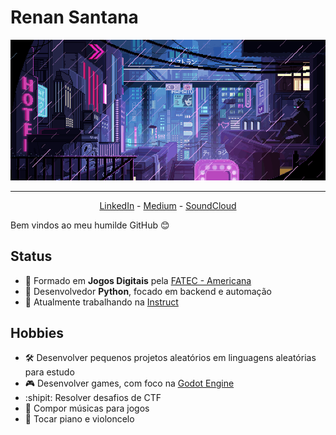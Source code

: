 # Renan Santana

![](https://github.com/Doc-McCoy/Doc-McCoy/blob/master/img/cyber.gif)

---

<p align="center">
    <a href="https://www.linkedin.com/in/renan-santana-0189b1133/">LinkedIn</a> -
    <a href="https://medium.com/@renan_santana">Medium</a> -
    <a href="https://soundcloud.com/docmccoy7">SoundCloud</a>
</p>

Bem vindos ao meu humilde GitHub :blush:

## Status

- :school: Formado em **Jogos Digitais** pela [FATEC - Americana](http://www.fatec.edu.br/)
- :snake: Desenvolvedor **Python**, focado em backend e automação
- :briefcase: Atualmente trabalhando na [Instruct](https://instruct.com.br/)

## Hobbies

- :hammer_and_wrench: Desenvolver pequenos projetos aleatórios em linguagens aleatórias para estudo
- :video_game: Desenvolver games, com foco na [Godot Engine](https://godotengine.org/)
- :shipit: Resolver desafios de CTF
- :musical_score: Compor músicas para jogos
- :musical_keyboard: Tocar piano e violoncelo
